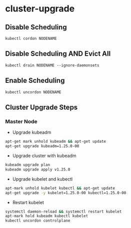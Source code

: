 # cluster-upgrade

## Disable Scheduling

```kubectl cordon NODENAME```

## Disable Scheduling AND Evict All

```kubectl drain NODENAME --ignore-daemonsets```

## Enable Scheduling

```kubectl uncordon NODENAME```

## Cluster Upgrade Steps

### Master Node

- Upgrade kubeadm

```bash
apt-get mark unhold kubeadm && apt-get update
apt-get upgrade kubeadm=1.25.0-00
```

- Upgrade cluster with kubeadm

```bash
kubeadm upgrade plan 
kubeadm upgrade apply v1.25.0
```

- Upgrade kubelet and kubectl

```bash
apt-mark unhold kubelet kubectl && apt-get update
apt-get upgrade -y kubelet=1.25.0-00 kubectl=1.25.0-00
```

- Restart kubelet

```bash
systemctl daemon-reload && systemctl restart kubelet
apt-mark hold kubeadm kubectl kubelet
kubectl uncordon controlplane
```
